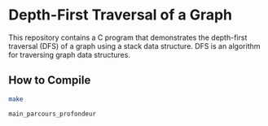 # Depth-First Traversal of a Graph

This repository contains a C program that demonstrates the depth-first traversal (DFS) of a graph using a stack data structure. DFS is an algorithm for traversing graph data structures.

## How to Compile
```bash
make
```

```bash
main_parcours_profondeur
```

